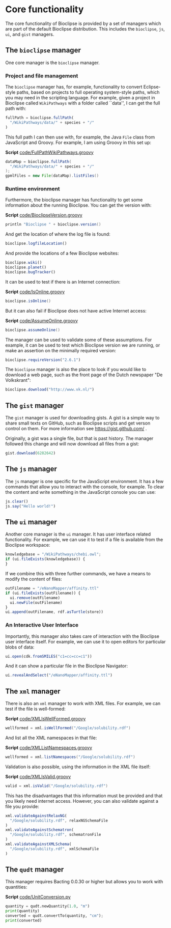 # Core functionality

The core functionality of Bioclipse is provided by a set of managers which are part
of the default Bioclipse distribution. This includes the `bioclipse`,
`js`, `ui`, and `gist` managers.

## The `bioclipse` manager

One core manager is the `bioclipse` manager. 

### Project and file management

The `bioclipse` manager has, for example,
functionality to convert Eclipse-style paths, based on projects to full
operating system-style paths, which you may need in the scripting language. For
example, given a project in Bioclipse called ``WikiPathways`` with a folder
called ``data'', I can get the full path with:

```javascript
fullPath = bioclipse.fullPath(
  "/WikiPathways/data/" + species + "/"
)
```

This full path I can then use with, for example, the Java
`File` class from JavaScript and Groovy. For example,
I am using Groovy in this set up:

**Script** [code/FullPathWikiPathways.groovy](code/FullPathWikiPathways.code.md)
```groovy
dataMap = bioclipse.fullPath(
  "/WikiPathways/data/" + species + "/"
);
gpmlFiles = new File(dataMap).listFiles()
```

### Runtime environment

Furthermore, the bioclipse manager has functionality to get some information
about the running Bioclipse. You can get the version with:

**Script** [code/BioclipseVersion.groovy](code/BioclipseVersion.code.md)
```groovy
println "Bioclipse " + bioclipse.version()
```

And get the location of where the log file is found:

```js
bioclipse.logfileLocation()
```

And provide the locations of a few Bioclipse websites:

```js
bioclipse.wiki()
bioclipse.planet()
bioclipse.bugTracker()
```

It can be used to test if there is an Internet connection:

**Script** [code/IsOnline.groovy](code/IsOnline.code.md)
```groovy
bioclipse.isOnline()
```

But it can also fail if Bioclipse does not have active Internet
access:

**Script** [code/AssumeOnline.groovy](code/AssumeOnline.code.md)
```groovy
bioclipse.assumeOnline()
```

The manager can be used to validate some of these assumptions. For example, it
can be used to test which Bioclipse version we are running, or make an
assertion on the minimally required version:

```js
bioclipse.requireVersion("2.6.1")
```

The `bioclipse` manager is also the place to look if you would like to download a
web page, such as the front page of the Dutch newspaper "De Volkskrant":

```js
bioclipse.download("http://www.vk.nl/")
```

## The `gist` manager

The `gist` manager is used for downloading gists. A gist is a simple way to share
small texts on GitHub, such as Bioclipse scripts and get verson
control on them. For more information see https://gist.github.com/ .

Originally, a gist was a single file, but that is past history. The manager
followed this change and will now download all files from a
gist:

```js
gist.download(6282642)
```

## The `js` manager

The `js` manager is one specific for the JavaScript environment. It has a few
commands that allow you to interact with the console, for example. To clear the
content and write something in the JavaScript console you can use:

```js
js.clear()
js.say("Hello world!")
```

## The `ui` manager

Another core manager is the `ui` manager. It has user interface related
functionality. For example, we can use it to test if a file is available from
the Bioclipse workspace:

```js
knowledgebase = "/WikiPathways/chebi.owl";
if (ui.fileExists(knowledgebase)) {
}
```

If we combine this with three further commands, we have a means to modify the
content of files:

```js
outFilename = "/eNanoMapper/affinity.ttl"
if (ui.fileExists(outFilename)) {
  ui.remove(outFilename)
  ui.newFile(outFilename)
}
ui.append(outFilename, rdf.asTurtle(store))
```

### An Interactive User Interface

Importantly, this manager also takes care of interaction with the Bioclipse
user interface itself. For example, we can use it to open editors for
particular blobs of data:

```js
ui.open(cdk.fromSMILES("c1=cc=cc=c1"))
```

And it can show a particular file in the Bioclipse Navigator:

```js
ui.revealAndSelect("/eNanoMapper/affinity.ttl")
```

## The `xml` manager

There is also an `xml` manager to work with XML files. For example, we can test if the
file is well-formed:

**Script** [code/XMLIsWellFormed.groovy](code/XMLIsWellFormed.code.md)
```groovy
wellformed = xml.isWellFormed("/Google/solubility.rdf")
```

And list all the XML namespaces in that file:

**Script** [code/XMLListNamespaces.groovy](code/XMLListNamespaces.code.md)
```groovy
wellformed = xml.listNamespaces("/Google/solubility.rdf")
```

Validation is also possible, using the information in the XML file itself:

**Script** [code/XMLIsValid.groovy](code/XMLIsValid.code.md)
```groovy
valid = xml.isValid("/Google/solubility.rdf")
```

This has the disadvantages that this information must be provided and that you likely
need internet access. However, you can also validate against a file you provide:

```js
xml.validateAgainstRelaxNG(
  "/Google/solubility.rdf", relaxNGSchemaFile
)
xml.validateAgainstSchematron(
  "/Google/solubility.rdf", schematronFile
)
xml.validateAgainstXMLSchema(
  "/Google/solubility.rdf", xmlSchemaFile
)
```

## The `qudt` manager

This manager requires Bacting 0.0.30 or higher but allows you to work with quantities:

**Script** [code/UnitConversion.py](code/UnitConversion.code.md)
```python
quantity = qudt.newQuantity(1.0, "m")
print(quantity)
converted = qudt.convertTo(quantity, "cm");
print(converted)
```
